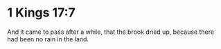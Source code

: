 # 1 Kings 17:7

And it came to pass after a while, that the brook dried up, because there had been no rain in the land.
